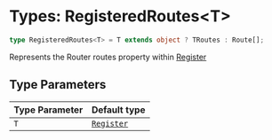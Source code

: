 # Types: RegisteredRoutes\<T\>

```ts
type RegisteredRoutes<T> = T extends object ? TRoutes : Route[];
```

Represents the Router routes property within [Register](../interfaces/Register.md)

## Type Parameters

| Type Parameter | Default type |
| ------ | ------ |
| `T` | [`Register`](../interfaces/Register.md) |
